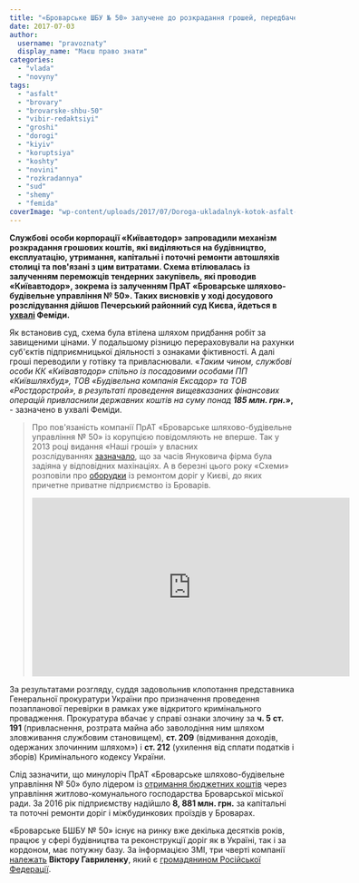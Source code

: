 ```yaml
---
title: "«Броварське ШБУ № 50» залучене до розкрадання грошей, передбачених на будівництво доріг"
date: 2017-07-03
author: 
  username: "pravoznaty"
  display_name: "Маєш право знати"
categories: 
  - "vlada"
  - "novyny"
tags: 
  - "asfalt"
  - "brovary"
  - "brovarske-shbu-50"
  - "vibir-redaktsiyi"
  - "groshi"
  - "dorogi"
  - "kiyiv"
  - "koruptsiya"
  - "koshty"
  - "novini"
  - "rozkradannya"
  - "sud"
  - "shemy"
  - "femida"
coverImage: "wp-content/uploads/2017/07/Doroga-ukladalnyk-kotok-asfalt-remont.jpg"
---
```


**Службові особи корпорації «Київавтодор» запровадили механізм розкрадання грошових коштів, які виділяються на будівництво, експлуатацію, утримання, капітальні і поточні ремонти автошляхів столиці та пов'язані з цим витратами. Схема втілювалась із залученням переможців тендерних закупівель, які проводив «Київавтодор», зокрема із залученням ПрАТ «Броварське шляхово-будівельне управління № 50». Таких висновків у ході досудового розслідування дійшов Печерський районний суд Києва, йдеться в [ухвалі](http://www.reyestr.court.gov.ua/Review/67046324) Феміди.**

Як встановив суд, схема була втілена шляхом придбання робіт за завищеними цінами. У подальшому різницю перераховували на рахунки суб'єктів підприємницької діяльності з ознаками фіктивності. А далі гроші переводили у готівку та привласнювали. «_Таким чином, службові особи КК «Київавтодор» спільно із посадовими особами ПП «Київшляхбуд», ТОВ «Будівельна компанія Ексадор» та ТОВ «Ростдорстрой», в результаті проведення вищевказаних фінансових операцій привласнили державних коштів на суму понад **185 млн. грн.**_**»,** - зазначено в ухвалі Феміди.

> Про пов'язаність компанії ПрАТ «Броварське шляхово-будівельне управління № 50» із корупцією повідомляють не вперше. Так у 2013 році видання «Наші гроші» у власних розслідуваннях [зазначало](http://nashigroshi.org/2013/04/30/demishkan-i-joho-komandos/), що за часів Януковича фірма була задіяна у відповідних махінаціях. А в березні цього року «Схеми» розповіли про [оборудки](https://www.radiosvoboda.org/a/28400623.html) із ремонтом доріг у Києві, до яких причетне приватне підприємство із Броварів.
> 
> <iframe src="https://www.youtube.com/embed/ISrxwcGVR88" width="560" height="315" frameborder="0" allowfullscreen="allowfullscreen"></iframe>

За результатами розгляду, суддя задовольнив клопотання представника Генеральної прокуратури України про призначення проведення позапланової перевірки в рамках уже відкритого кримінального провадження. Прокуратура вбачає у справі ознаки злочину за **ч. 5 ст. 191** (привласнення, розтрата майна або заволодіння ним шляхом зловживання службовим становищем), **ст. 209** (відмивання доходів, одержаних злочинним шляхом») і **ст. 212** (ухилення від сплати податків і зборів) Кримінального кодексу України.

Слід зазначити, що минулоріч ПрАТ «Броварське шляхово-будівельне управління № 50» було лідером із [отримання бюджетних коштів](https://mpz.brovary.org/hto-otrymuye-najbilshe-koshtiv-vid-upravlinnya-zhkg-v-brovarah/) через управління житлово-комунального господарства Броварської міської ради. За 2016 рік підприємству надійшло **8, 881 млн. грн.** за капітальні та поточні ремонти доріг і міжбудинкових проїздів у Броварах.

«Броварське БШБУ № 50» існує на ринку вже декілька десятків років, працює у сфері будівництва та реконструкції доріг як в Україні, так і за кордоном, має потужну базу. За інформацією ЗМІ, три чверті компанії [належать](https://www.radiosvoboda.org/a/28400623.html) **Віктору Гавриленку**, який є [громадянином Російської Федерації](http://nashigroshi.org/2013/04/30/demishkan-i-joho-komandos/).
